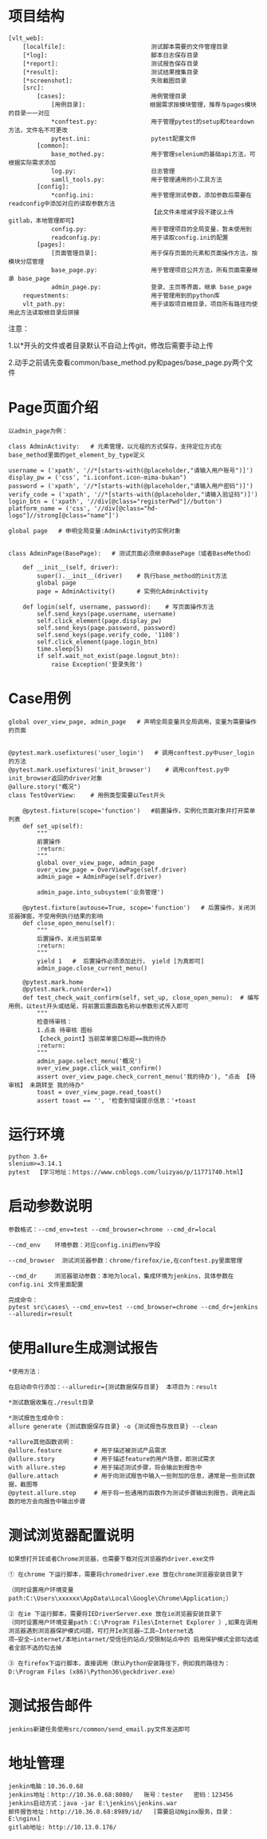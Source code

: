 # 项目结构
 
    [vlt_web]:
        [localfile]:                        测试脚本需要的文件管理目录
        [*log]:                             脚本日志保存目录
        [*report]:                          测试报告保存目录
        [*result]:                          测试结果搜集目录
        [*screenshot]:                      失败截图目录
        [src]:
            [cases]:                        用例管理目录
                [用例目录]:                  根据需求按模块管理，推荐与pages模块的目录一一对应
                *conftest.py:               用于管理pytest的setup和teardown方法，文件名不可更改
                pytest.ini:                 pytest配置文件
            [common]:
                base_mothed.py:             用于管理selenium的基础api方法，可根据实际需求添加
                log.py:                     日志管理
                samll_tools.py:             用于管理通用的小工具方法
            [config]:
                *config.ini:                用于管理测试参数，添加参数后需要在readconfig中添加对应的读取参数方法
                                            【此文件未增减字段不建议上传gitlab，本地管理即可】
                config.py:                  用于管理项目的全局变量，暂未使用到
                readconfig.py:              用于读取config.ini的配置
            [pages]:
                [页面管理目录]:               用于保存页面的元素和页面操作方法，按模块分层管理
                base_page.py:               用于管理项目公共方法，所有页面需要继承 base_page
                admin_page.py:              登录、主页等界面，继承 base_page
        requestments:                       用于管理用到的python库
        vlt_path.py:                        用于读取项目根目录，项目所有路径均使用此方法读取根目录后拼接 

注意：

1.以*开头的文件或者目录默认不自动上传git，修改后需要手动上传

2.动手之前请先查看common/base_method.py和pages/base_page.py两个文件

# Page页面介绍
    以admin_page为例：
    
    class AdminActivity:   # 元素管理，以元祖的方式保存，支持定位方式在base_method里面的get_element_by_type定义

    username = ('xpath', '//*[starts-with(@placeholder,"请输入用户账号")]')
    display_pw = ('css', "i.iconfont.icon-mima-bukan")
    password = ('xpath', '//*[starts-with(@placeholder,"请输入用户密码")]')
    verify_code = ('xpath', '//*[starts-with(@placeholder,"请输入验证码")]')
    login_btn = ('xpath', '//div[@class="registerPwd"]//button')
    platform_name = ('css', '//div[@class="hd-logo"]//strong[@class="name"]')

    global page   # 申明全局变量:AdminActivity的实例对象


    class AdminPage(BasePage):   # 测试页面必须继承BasePage（或者BaseMethod）

        def __init__(self, driver):    
            super().__init__(driver)    # 执行base_method的init方法
            global page
            page = AdminActivity()      # 实例化AdminActivity

        def login(self, username, password):    # 写页面操作方法
            self.send_keys(page.username, username)
            self.click_element(page.display_pw)
            self.send_keys(page.password, password)
            self.send_keys(page.verify_code, '1108')
            self.click_element(page.login_btn)
            time.sleep(5)
            if self.wait_not_exist(page.logout_btn):
                raise Exception('登录失败')
                
# Case用例
    
    global over_view_page, admin_page   # 声明全局变量共全局调用，变量为需要操作的页面
    
    
    @pytest.mark.usefixtures('user_login')   # 调用conftest.py中user_login的方法
    @pytest.mark.usefixtures('init_browser')    # 调用conftest.py中init_browser返回的driver对象
    @allure.story("概况")
    class TestOverView:    # 用例类型需要以Test开头
    
        @pytest.fixture(scope='function')   #前置操作，实例化页面对象并打开菜单列表
        def set_up(self):
            """
            前置操作
            :return:
            """
            global over_view_page, admin_page
            over_view_page = OverViewPage(self.driver)
            admin_page = AdminPage(self.driver)
    
            admin_page.into_subsystem('业务管理')
    
        @pytest.fixture(autouse=True, scope='function')   # 后置操作，关闭浏览器弹窗，不受用例执行结果的影响
        def close_open_menu(self):
            """
            后置操作，关闭当前菜单
            :return:
            """
            yield 1   #  后置操作必须添加此行， yield [为真即可]
            admin_page.close_current_menu()
    
        @pytest.mark.home
        @pytest.mark.run(order=1)
        def test_check_wait_confirm(self, set_up, close_open_menu):  # 编写用例，以test开头或结尾，将前置后置函数名称以参数形式传入即可
            """
            检查待审核：
            1.点击 待审核 图标
            【check_point】当前菜单窗口标题==我的待办
            :return:
            """
            admin_page.select_menu('概况')
            over_view_page.click_wait_confirm()
            assert over_view_page.check_current_menu('我的待办'), "点击 【待审核】 未跳转至 我的待办"
            toast = over_view_page.read_toast()
            assert toast == '', '检查到错误提示信息：'+toast

# 运行环境
    python 3.6+
    slenium>=3.14.1
    pytest  【学习地址：https://www.cnblogs.com/luizyao/p/11771740.html】

# 启动参数说明
    参数格式：--cmd_env=test --cmd_browser=chrome --cmd_dr=local 
    
    --cmd_env    环境参数：对应config.ini的env字段
    
    --cmd_browser  测试浏览器参数：chrome/firefox/ie,在conftest.py里面管理
                                
    --cmd_dr     浏览器驱动参数：本地为local，集成环境为jenkins，具体参数在config.ini 文件里面配置
    
    完成命令：
    pytest src\cases\ --cmd_env=test --cmd_browser=chrome --cmd_dr=jenkins --alluredir=result

# 使用allure生成测试报告
    *使用方法：

    在启动命令行添加：--alluredir={测试数据保存目录}  本项目为：result

    *测试数据收集在./result目录

    *测试报告生成命令：
    allure generate {测试数据保存目录} -o {测试报告存放目录} --clean

    *allure其他函数说明：
    @allure.feature         # 用于描述被测试产品需求
    @allure.story           # 用于描述feature的用户场景，即测试需求
    with allure.step        # 用于描述测试步骤，将会输出到报告中
    @allure.attach          # 用于向测试报告中输入一些附加的信息，通常是一些测试数据，截图等
    @pytest.allure.step     # 用于将一些通用的函数作为测试步骤输出到报告，调用此函数的地方会向报告中输出步骤


# 测试浏览器配置说明
    如果想打开IE或者Chrome浏览器，也需要下载对应浏览器的driver.exe文件
    
    ① 在chrome 下运行脚本，需要将chromedriver.exe 放在chrome浏览器安装目录下
    
    （同时设置用户环境变量path:C:\Users\xxxxxx\AppData\Local\Google\Chrome\Application;）
    
    ② 在ie 下运行脚本，需要将IEDriverServer.exe 放在ie浏览器安装目录下
    （同时设置用户环境变量path：C:\Program Files\Internet Explorer ）,如果在调用浏览器遇到浏览器保护模式问题，可打开Ie浏览器–工具–Internet选
    项–安全–internet/本地intarnet/受信任的站点/受限制站点中的 启用保护模式全部勾选或者全部不选的勾去掉
    
    ③ 在firefox下运行脚本，直接调用（默认Python安装路径下，例如我的路径为：D:\Program Files (x86)\Python36\geckdriver.exe）

# 测试报告邮件
    jenkins新建任务使用src/common/send_email.py文件发送即可
    
# 地址管理
    jenkin电脑：10.36.0.68
    jenkins地址：http://10.36.0.68:8080/   账号：tester   密码：123456
    jenkins启动方式：java -jar E:\jenkins\jenkins.war
    邮件报告地址：http://10.36.0.68:8989/id/   [需要启动Nginx服务，目录：E:\nginx]
    gitlab地址: http://10.13.0.176/    
    